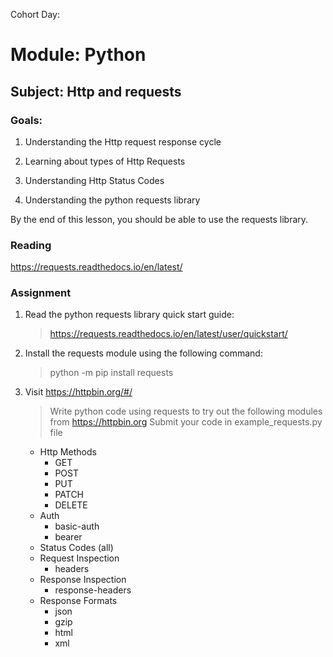 Cohort Day:

# Module: Python

## Subject: Http and requests

### Goals:
1. Understanding the Http request response cycle

2. Learning about types of Http Requests

3. Understanding Http Status Codes

4. Understanding the python requests library
   
By the end of this lesson, you should be able to use the requests library. 

### Reading
 
 https://requests.readthedocs.io/en/latest/


### Assignment
1. Read the python requests library quick start guide:
    >   https://requests.readthedocs.io/en/latest/user/quickstart/

2. Install the requests module using the following command:
    > python -m pip install requests

3. Visit https://httpbin.org/#/
    > Write python code using requests to try out the following modules from https://httpbin.org
    > Submit your code in example_requests.py file

    - Http Methods
        - GET
        - POST
        - PUT
        - PATCH
        - DELETE
    - Auth
        - basic-auth
        - bearer
    - Status Codes (all)
    - Request Inspection
        - headers
    - Response Inspection
        - response-headers
    - Response Formats
        - json
        - gzip
        - html
        - xml
    
